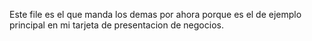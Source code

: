 Este file es el que manda los demas por ahora porque es el de ejemplo principal en mi tarjeta de presentacion de negocios.
